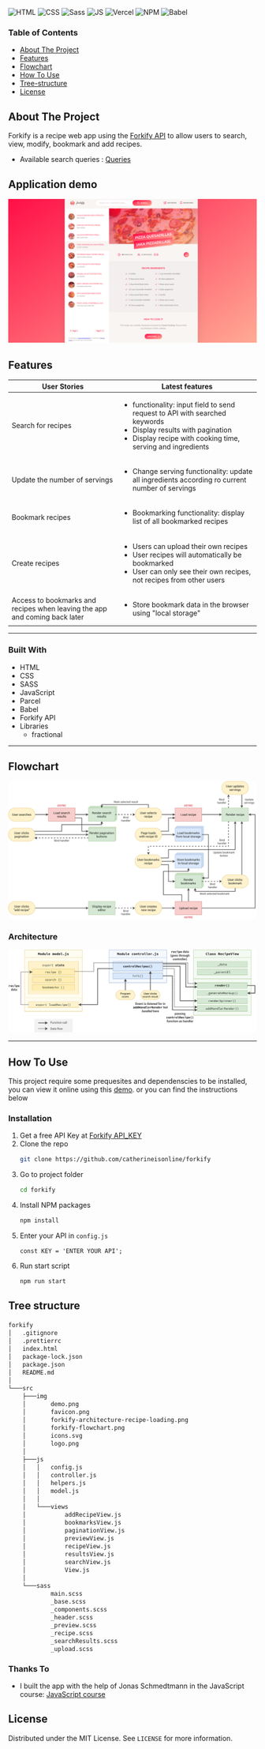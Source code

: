 
<div id="top"></div>

![HTML](https://img.shields.io/badge/HTML5-E34F26?style=for-the-badge&logo=html5&logoColor=white)
![CSS](https://img.shields.io/badge/CSS3-1572B6?style=for-the-badge&logo=css3&logoColor=white)
![Sass](https://img.shields.io/badge/SASS-hotpink.svg?style=for-the-badge&logo=SASS&logoColor=white)
![JS](https://img.shields.io/badge/JavaScript-F7DF1E?style=for-the-badge&logo=javascript&logoColor=black)
![Vercel](https://img.shields.io/badge/Vercel-000000?style=for-the-badge&logo=vercel&logoColor=white)
![NPM](https://img.shields.io/badge/NPM-%23000000.svg?style=for-the-badge&logo=npm&logoColor=white)
![Babel](https://img.shields.io/badge/Babel-F9DC3e?style=for-the-badge&logo=babel&logoColor=black)

### Table of Contents

- [About The Project](#about-the-project)
- [Features](#features)
- [Flowchart](#flowchart)
- [How To Use](#how-to-use)
- [Tree-structure](#tree-structure)
- [License](#license)

<!-- ABOUT THE PROJECT -->

## About The Project

Forkify is a recipe web app using the [Forkify API](https://forkify-api.herokuapp.com/v2) to allow users to search, view, modify, bookmark and add recipes.

- Available search queries : [Queries](https://forkify-api.herokuapp.com/phrases.html)

## Application demo
<img src='./src/img/Demo.png' alt='Forkify preview' >

## Features

| User Stories                                                               | Latest features                                                                                                                                                                              |
| -------------------------------------------------------------------------- | ------------------------------------------------------------------------------------------------------------------------------------------------------------------------------------- |
| Search for recipes                                                         | <ul><li>functionality: input field to send request to API with searched keywords<li>Display results with pagination<li>Display recipe with cooking time, serving and ingredients</ul> |
| Update the number of servings                                              | <ul><li>Change serving functionality: update all ingredients according ro current number of servings</ul>                                                                             |
| Bookmark recipes                                                           | <ul><li>Bookmarking functionality: display list of all bookmarked recipes</ul>                                                                                                        |
| Create recipes                                                             | <ul><li>Users can upload their own recipes</li><li>User recipes will automatically be bookmarked<li>User can only see their own recipes, not recipes from other users</ul>            |
| Access to bookmarks and recipes when leaving the app and coming back later | <ul><li>Store bookmark data in the browser using "local storage"</ul>                                                                                                                 |

---

### Built With

- HTML
- CSS
- SASS
- JavaScript
- Parcel
- Babel
- Forkify API
- Libraries
  - fractional

---

## Flowchart

<img src='./src/img/forkify-flowchart.png' alt='flowchart' >

### Architecture

<img src='./src/img/forkify-architecture-recipe-loading.png' alt='architecture' >

---

<!-- GETTING STARTED -->

## How To Use

This project require some prequesites and dependenscies to be installed, you can view it online using this [demo](https://forkify-recipe.vercel.app). or you can find the instructions below

### Installation

1. Get a free API Key at [Forkify API_KEY](https://forkify-api.herokuapp.com/v2)
2. Clone the repo
   ```sh
   git clone https://github.com/catherineisonline/forkify
   ```
3. Go to project folder
    ```sh
    cd forkify
    ```
4. Install NPM packages
   ```sh
   npm install
   ```
5. Enter your API in `config.js`
   ```JS
   const KEY = 'ENTER YOUR API';
   ```
6. Run start script
    ```sh
    npm run start
    ```

## Tree structure

```
forkify
│   .gitignore
│   .prettierrc
│   index.html
│   package-lock.json
│   package.json
│   README.md
│
└───src
    ├───img
    │       demo.png
    │       favicon.png
    │       forkify-architecture-recipe-loading.png
    │       forkify-flowchart.png
    │       icons.svg
    │       logo.png
    │
    ├───js
    │   │   config.js
    │   │   controller.js
    │   │   helpers.js
    │   │   model.js
    │   │
    │   └───views
    │           addRecipeView.js
    │           bookmarksView.js
    │           paginationView.js
    │           previewView.js
    │           recipeView.js
    │           resultsView.js
    │           searchView.js
    │           View.js
    │
    └───sass
            main.scss
            _base.scss
            _components.scss
            _header.scss
            _preview.scss
            _recipe.scss
            _searchResults.scss
            _upload.scss
```

<!-- ACKNOWLEDGMENTS -->

### Thanks To

- I built the app with the help of Jonas Schmedtmann in the JavaScript course: [JavaScript course](https://www.udemy.com/course/the-complete-javascript-course/)

## License

Distributed under the MIT License. See `LICENSE` for more information.
